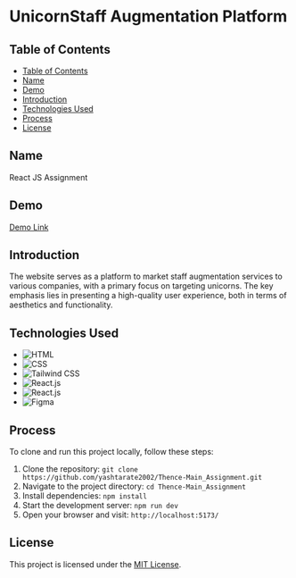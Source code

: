 # UnicornStaff Augmentation Platform

## Table of Contents
- [Table of Contents](#table-of-contents)
- [Name](#name)
- [Demo](#demo)
- [Introduction](#introduction)
- [Technologies Used](#technologies-used)
- [Process](#process)
- [License](#license)

## Name
React JS Assignment

## Demo
[Demo Link](https://thence-assignment-yash-tarate.netlify.app/)

## Introduction
The website serves as a platform to market staff augmentation services to various companies, with a
primary focus on targeting unicorns. The key emphasis lies in presenting a high-quality user
experience, both in terms of aesthetics and functionality.

## Technologies Used

- ![HTML](https://img.icons8.com/color/48/000000/html-5--v1.png)
- ![CSS](https://img.icons8.com/color/48/000000/css3.png) 
-  ![Tailwind CSS]([https://img.icons8.com/color/48/000000/tailwind-css.png](https://icons8.com/icon/4PiNHtUJVbLs/tailwind-css)v) 
- ![React.js](https://img.icons8.com/color/48/000000/javascript.png)
-   ![React.js](https://img.icons8.com/color/48/000000/react-native.png) 
- ![Figma](https://img.icons8.com/color/48/000000/figma--v1.png) 


## Process
To clone and run this project locally, follow these steps:

1. Clone the repository: `git clone https://github.com/yashtarate2002/Thence-Main_Assignment.git`
2. Navigate to the project directory: `cd Thence-Main_Assignment`
3. Install dependencies: `npm install`
4. Start the development server: `npm run dev`
5. Open your browser and visit: `http://localhost:5173/`

## License
This project is licensed under the [MIT License](LICENSE).
